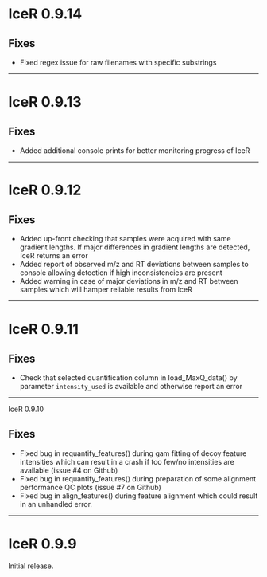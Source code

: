 # IceR 0.9.14

## Fixes

* Fixed regex issue for raw filenames with specific substrings

---

# IceR 0.9.13

## Fixes

* Added additional console prints for better monitoring progress of IceR

---

# IceR 0.9.12

## Fixes

* Added up-front checking that samples were acquired with same gradient lengths. If major differences in gradient lengths are detected, IceR returns an error
* Added report of observed m/z and RT deviations between samples to console allowing detection if high inconsistencies are present
* Added warning in case of major deviations in m/z and RT between samples which will hamper reliable results from IceR

---

# IceR 0.9.11

## Fixes

* Check that selected quantification column in load_MaxQ_data() by parameter `intensity_used` is available and otherwise report an error

---

IceR 0.9.10

## Fixes

* Fixed bug in requantify_features() during gam fitting of decoy feature intensities which can result in a crash if too few/no intensities are available (issue #4 on Github)
* Fixed bug in requantify_features() during preparation of some alignment performance QC plots (issue #7 on Github)
* Fixed bug in align_features() during feature alignment which could result in an unhandled error.

---

# IceR 0.9.9

Initial release.
